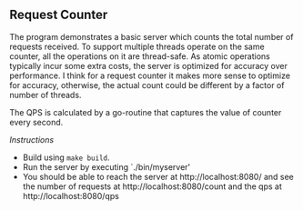 ## Request Counter ##

The program demonstrates a basic server which counts the total number of requests received. To support multiple threads operate on the same counter, all the operations on it are thread-safe. As atomic operations typically incur some extra costs, the server is optimized for accuracy over performance. I think for a request counter it makes more sense to optimize for accuracy, otherwise, the actual count could be different by a factor of number of threads.

The QPS is calculated by a go-routine that captures the value of counter every second.

*Instructions*

- Build using `make build`.
- Run the server by executing `./bin/myserver'
- You should be able to reach the server at http://localhost:8080/ and see the number of requests at http://localhost:8080/count and the qps at http://localhost:8080/qps
